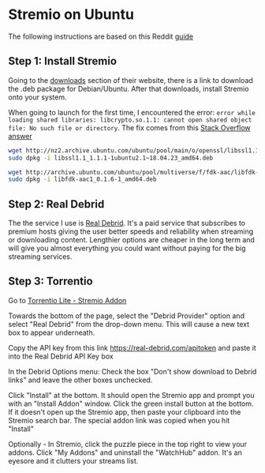 # Stremio on Ubuntu

The following instructions are based on this Reddit [guide](https://www.reddit.com/r/StremioAddons/comments/yi5jdw/ultimate_guide_to_stremio_torrentio_rd/)
## Step 1: Install Stremio

Going to the [downloads](https://www.stremio.com/downloads) section of their website, there is a link to download the .deb package for Debian/Ubuntu. After that downloads, install Stremio onto your system.

When going to launch for the first time, I encountered the error: ```error while loading shared libraries: libcrypto.so.1.1: cannot open shared object file: No such file or directory```. The fix comes from this [Stack Overflow answer](https://askubuntu.com/questions/1403911/stremio-doesnt-launch-on-ubuntu-22-04)
```bash
wget http://nz2.archive.ubuntu.com/ubuntu/pool/main/o/openssl/libssl1.1_1.1.1-1ubuntu2.1~18.04.23_amd64.deb
sudo dpkg -i libssl1.1_1.1.1-1ubuntu2.1~18.04.23_amd64.deb

wget http://archive.ubuntu.com/ubuntu/pool/multiverse/f/fdk-aac/libfdk-aac1_0.1.6-1_amd64.deb 
sudo dpkg -i libfdk-aac1_0.1.6-1_amd64.deb
```

## Step 2: Real Debrid

The the service I use is [Real Debrid](https://real-debrid.com/). It's a paid service that subscribes to premium hosts giving the user better speeds and reliability when streaming or downloading content. Lengthier options are cheaper in the long term and will give you almost everything you could want without paying for the big streaming services.

## Step 3: Torrentio

Go to [Torrentio Lite - Stremio Addon](https://torrentio.strem.fun/lite/configure)

Towards the bottom of the page, select the "Debrid Provider" option and select "Real Debrid" from the drop-down menu. This will cause a new text box to appear underneath.

Copy the API key from this link https://real-debrid.com/apitoken and paste it into the Real Debrid API Key box

In the Debrid Options menu: Check the box "Don't show download to Debrid links" and leave the other boxes unchecked.

Click "Install" at the bottom. It should open the Stremio app and prompt you with an "Install Addon" window. Click the green install button at the bottom. If it doesn't open up the Stremio app, then paste your clipboard into the Stremio search bar. The special addon link was copied when you hit "Install"

Optionally - In Stremio, click the puzzle piece in the top right to view your addons. Click "My Addons" and uninstall the "WatchHub" addon. It's an eyesore and it clutters your streams list.